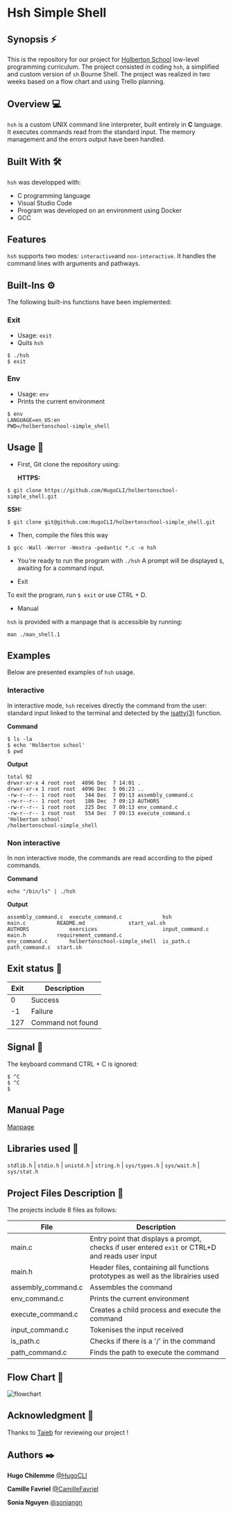 # Hsh Simple Shell 
 
## Synopsis ⚡️ 
This is the repository for our project for [Holberton School](https://www.holbertonschool.fr/) low-level programming curriculum. The project consisted in coding `hsh`, a simplified and custom version of `sh` Bourne Shell. The project was realized in two weeks based on a flow chart and using Trello planning.
 
## Overview :computer:  
`hsh` is a custom UNIX command line interpreter, built entirely in **C** language. It executes commands read from the standard input.
The memory management and the errors output have been handled.
  
## Built With :hammer_and_wrench: 
  
`hsh` was developped with: 
  
* C programming language
* Visual Studio Code
* Program was developed on an environment using Docker
* GCC
 
## Features 

`hsh` supports two modes: `interactive`and `non-interactive`. It handles the command lines with arguments and pathways.

## Built-Ins ⚙️

The following built-ins functions have been implemented:

### Exit

* Usage: `exit`
* Quits `hsh`

```
$ ./hsh
$ exit
```
 
### Env

* Usage: `env`
* Prints the current environment

```
$ env
LANGUAGE=en_US:en
PWD=/holbertonschool-simple_shell
``` 

## Usage 📖

* First, Git clone the repository using: 

    **HTTPS:**
```
$ git clone https://github.com/HugoCLI/holbertonschool-simple_shell.git
```
   **SSH:** 
```
$ git clone git@github.com:HugoCLI/holbertonschool-simple_shell.git
```

* Then, compile the files this way

```
$ gcc -Wall -Werror -Wextra -pedantic *.c -o hsh
```

* You're ready to run the program with `./hsh`
A prompt will be displayed `$`, awaiting for a command input. 

* Exit

To exit the program, run `$ exit` or use CTRL + D.

* Manual

`hsh` is provided with a manpage that is accessible by running:
```
man ./man_shell.1
```

## Examples

Below are presented examples of `hsh` usage.

### Interactive

In interactive mode, `hsh` receives directly the command from the user: standard input linked to the terminal and detected by the [isatty(3)](https://www.man7.org/linux/man-pages/man3/isatty.3.html) function.

**Command**

```
$ ls -la
$ echo 'Holberton school'
$ pwd
```

**Output**

```
total 92
drwxr-xr-x 4 root root  4096 Dec  7 14:01 .
drwxr-xr-x 1 root root  4096 Dec  5 06:23 ..
-rw-r--r-- 1 root root   344 Dec  7 09:13 assembly_command.c
-rw-r--r-- 1 root root   186 Dec  7 09:13 AUTHORS
-rw-r--r-- 1 root root   225 Dec  7 09:13 env_command.c
-rw-r--r-- 1 root root   554 Dec  7 09:13 execute_command.c
'Holberton school'
/holbertonschool-simple_shell
```

### Non interactive

In non interactive mode, the commands are read according to the piped commands.

**Command**

```
echo "/bin/ls" | ./hsh
```
**Output**

```
assembly_command.c  execute_command.c             hsh              main.c          README.md              start_val.sh
AUTHORS             exercices                     input_command.c  main.h          requirement_command.c
env_command.c       holbertonschool-simple_shell  is_path.c        path_command.c  start.sh
```

## Exit status 👋

| Exit | Description                                     |
|----------|-----------------------------------------------|
|  0     |  Success |
|  -1     |  Failure |
|   127   |  Command not found      |

## Signal 📢

The keyboard command CTRL + C is ignored:

```
$ ^C
$ ^C
$
```

## Manual Page

[Manpage](https://github.com/HugoCLI/holbertonschool-simple_shell/blob/main/man_shell.1) 

## Libraries used 📔

`stdlib.h` | `stdio.h` | `unistd.h` | `string.h` | `sys/types.h` | `sys/wait.h` | `sys/stat.h` 

## Project Files Description 📌

The projects include 8 files as follows: 

| File | Description                                     |
|----------|-----------------------------------------------|
|  main.c     |  Entry point that displays a prompt, checks if user entered `exit` or CTRL+D and reads user input |
|  main.h     |  Header files, containing all functions prototypes as well as the librairies used |
|   assembly_command.c   |   Assembles the command     |
|   env_command.c    |   Prints the current environment    |
|   execute_command.c     |     Creates a child process and execute the command   |
|     input_command.c  | Tokenises the input received  |
|    is_path.c   | Checks if there is a '/' in the command |
|    path_command.c   |  Finds the path to execute the command |

## Flow Chart 📄

![flowchart](https://github.com/HugoCLI/holbertonschool-simple_shell/blob/main/Simple%20Shell-Page-1.drawio.png)

## Acknowledgment 🙏

Thanks to [Taieb](https://github.com/taiebchaabini) for reviewing our project !

## Authors ✒️

**Hugo Chilemme**
[@HugoCLI](https://github.com/HugoCLI)

**Camille Favriel**
[@CamilleFavriel](https://github.com/CamilleFavriel)

**Sonia Nguyen**
[@soniangn](https://github.com/soniangn)
